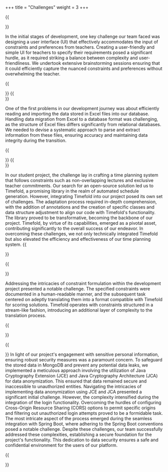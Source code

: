 +++
title = "Challenges"
weight = 3
+++

{{<section title="UI">}}


In the initial stages of development, one key challenge our team faced was designing a user interface (UI) that effectively accommodates the input of constraints and preferences from teachers. Creating a user-friendly and simple UI for teachers to specify their requirements posed a significant hurdle, as it required striking a balance between complexity and user-friendliness. We undertook extensive brainstorming sessions ensuring that it could efficiently capture the nuanced constraints and preferences without overwhelming the teacher.

{{</section>}}
{{<section title="Data">}}

One of the first problems in our development journey was about efficiently reading and importing the data stored in Excel files into our database. Handling data migration from Excel to a database format was challenging, as the structure of Excel files differs significantly from relational databases. We needed to devise a systematic approach to parse and extract information from these files, ensuring accuracy and maintaining data integrity during the transition.

{{</section>}}
{{<section title="Solving library">}}

In our student project, the challenge lay in crafting a time planning system that follows constraints such as non-overlapping lectures and exclusive teacher commitments. Our search for an open-source solution led us to Timefold, a promising library in the realm of automated schedule generation. However, integrating Timefold into our project posed its own set of challenges. The adaptation process required in-depth comprehension, with the addition of annotations and the creation of specific classes and data structure adjustment to align our code with Timefold's functionality. The library proved to be transformative, becoming the backbone of our project. Timefold, by virtue of its capabilities, emerged as a pivotal asset, contributing significantly to the overall success of our endeavor. In overcoming these challenges, we not only technically integrated Timefold but also elevated the efficiency and effectiveness of our time planning system.
{{</section>}}

{{<section title="Timefold">}}

Addressing the intricacies of constraint formulation within the development project presented a notable challenge. The specified constraints were documented in a human-readable manner, and the subsequent task centered on adeptly translating them into a format compatible with Timefold for scoring solutions. Timefold operates with constraints structured in a stream-like fashion, introducing an additional layer of complexity to the translation process.


{{</section>}}

{{<section title="Security">}}
In light of our project's engagement with sensitive personal information, ensuring robust security measures was a paramount concern. To safeguard the stored data in MongoDB and prevent any potential data leaks, we implemented a meticulous approach involving the utilization of Java Cryptography Extension (JCE) and Java Cryptography Architecture (JCA) for data anonymization. This ensured that data remained secure and inaccessible to unauthorized entities. Navigating the intricacies of implementing data anonymization using JCE and JCA presented a significant initial challenge. However, the complexity intensified during the integration of the login functionality. Overcoming the hurdles of configuring Cross-Origin Resource Sharing (CORS) options to permit specific origins and filtering out unauthorized login attempts proved to be a formidable task. The most intricate aspect of the process emerged during the seamless integration with Spring Boot, where adhering to the Spring Boot conventions posed a notable challenge. Despite these challenges, our team successfully addressed these complexities, establishing a secure foundation for the project's functionality. This dedication to data security ensures a safe and confidential environment for the users of our platform.


{{</section>}}